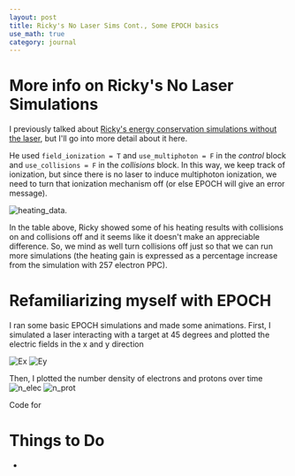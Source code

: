 ```yaml
---
layout: post
title: Ricky's No Laser Sims Cont., Some EPOCH basics
use_math: true
category: journal
---
```

# More info on Ricky's No Laser Simulations
I previously talked about [Ricky's energy conservation simulations without the laser](https://ronak-n-desai.github.io/22aut4/), but I'll go into more detail about it here. 

He used `field_ionization = T` and `use_multiphoton = F` in the *control* block and `use_collisions = F` in the *collisions* block. In this way, we keep track of ionization, but since there is no laser to induce multiphoton ionization, we need to turn that ionization mechanism off (or else EPOCH will give an error message). 

![heating_data](https://github.com/ronak-n-desai/ronak-n-desai.github.io/assets/98538788/0e58b7bc-2b41-403a-8558-6d0ec5d34783).

In the table above, Ricky showed some of his heating results with collisions on and collisions off and it seems like it doesn't make an appreciable difference. So, we mind as well turn collisions off just so that we can run more simulations (the heating gain is expressed as a percentage increase from the simulation with 257 electron PPC).


# Refamiliarizing myself with EPOCH
I ran some basic EPOCH simulations and made some animations. First, I simulated a laser interacting with a target at 45 degrees and plotted the electric fields in the x and y direction 


![Ex](https://github.com/ronak-n-desai/ronak-n-desai.github.io/assets/98538788/a9967cbf-8282-4e91-8bb6-d7db0f1d5b97)
![Ey](https://github.com/ronak-n-desai/ronak-n-desai.github.io/assets/98538788/579839a9-36f3-4c81-8a23-c88c48106f97)


Then, I plotted the number density of electrons and protons over time
![n_elec](https://github.com/ronak-n-desai/ronak-n-desai.github.io/assets/98538788/30521817-58db-4544-9d25-413441cbe398)
![n_prot](https://github.com/ronak-n-desai/ronak-n-desai.github.io/assets/98538788/99153fbc-8680-47c3-9c21-4f6a1621cc14)


Code for 



# Things to Do
- 
